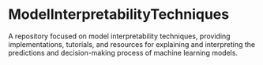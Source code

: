 # ModelInterpretabilityTechniques
A repository focused on model interpretability techniques, providing implementations, tutorials, and resources for explaining and interpreting the predictions and decision-making process of machine learning models.
